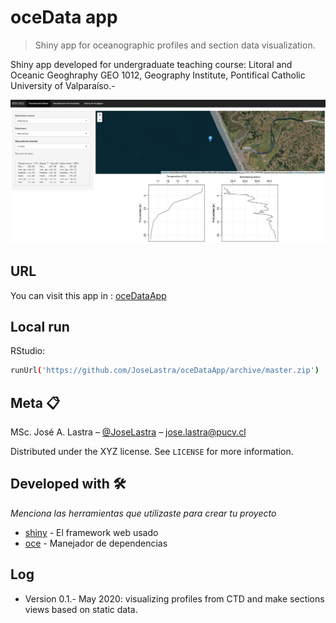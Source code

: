 # oceData app
> Shiny app for oceanographic profiles and section data visualization.

Shiny app developed for undergraduate teaching course: Litoral and Oceanic Geoghraphy GEO 1012, Geography Institute, Pontifical Catholic University of Valparaíso.-


![](header.png)

## URL
You can visit this app in : [oceDataApp](https://labgrs.shinyapps.io/oceData/)

## Local run 

RStudio:

```sh
runUrl('https://github.com/JoseLastra/oceDataApp/archive/master.zip')
```

## Meta 📋

MSc. José A. Lastra – [@JoseLastra](https://twitter.com/JoseLas08799165) – jose.lastra@pucv.cl

Distributed under the XYZ license. See ``LICENSE`` for more information.

## Developed with 🛠️

_Menciona las herramientas que utilizaste para crear tu proyecto_

* [shiny](https://www.shinyapps.io/) - El framework web usado
* [oce](https://dankelley.github.io/oce/) - Manejador de dependencias

## Log 
* Version 0.1.- May 2020: visualizing profiles from CTD and make sections views based on static data.



